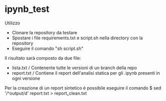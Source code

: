 # ipynb_test
Utilizzo
- Clonare la repository da testare
- Spostare i file requirements.txt e script.sh nella directory con la repository
- Eseguire il comando "sh script.sh"

Il risultato sarà composto da due file:
- lista.txt / Contenente tutte le versioni di un branch della repo
- report.txt / Contiene il report dell'analisi statica per gli .ipynb presenti in ogni versione

Per la creazione di un report sintetico è possibile eseguire il comando
$ sed '/^output/d' report.txt > report_clean.txt
